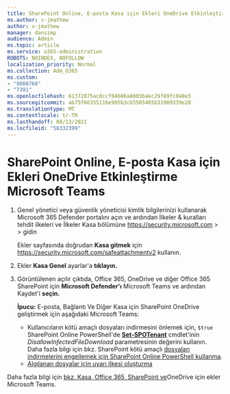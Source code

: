 ```yaml
---
title: SharePoint Online, E-posta Kasa için Ekleri OneDrive Etkinleştirme Microsoft Teams
ms.author: v-jmathew
author: v-jmathew
manager: dansimp
audience: Admin
ms.topic: article
ms.service: o365-administration
ROBOTS: NOINDEX, NOFOLLOW
localization_priority: Normal
ms.collection: Adm_O365
ms.custom:
- "9000760"
- "7391"
ms.openlocfilehash: 61372075ac8ccf04606a8003b4ec29f89fc048e5
ms.sourcegitcommit: ab75f66355116e995b3cb5505465b31989339e28
ms.translationtype: MT
ms.contentlocale: tr-TR
ms.lasthandoff: 08/13/2021
ms.locfileid: "58332399"
---
```

# <a name="enable-safe-attachments-for-sharepoint-online-onedrive-and-microsoft-teams"></a>SharePoint Online, E-posta Kasa için Ekleri OneDrive Etkinleştirme Microsoft Teams

1. Genel yönetici veya güvenlik yöneticisi kimlik bilgilerinizi kullanarak Microsoft 365 Defender portalını açın ve ardından İlkeler & kuralları tehdit ilkeleri ve İlkeler Kasa bölümüne <https://security.microsoft.com>  \>  \>  gidin 

   Ekler sayfasında doğrudan **Kasa gitmek** için <https://security.microsoft.com/safeattachmentv2> kullanın.

2. Ekler **Kasa Genel** ayarlar'a **tıklayın.**
3. Görüntülenen açılır çıktıda, Office 365, OneDrive ve diğer Office 365 SharePoint için **Microsoft Defender'ı** Microsoft Teams ve ardından Kaydet'i **seçin.**

    **İpucu:** E-posta, Bağlantı Ve Diğer Kasa için SharePoint OneDrive geliştirmek için aşağıdaki Microsoft Teams:
    - Kullanıcıların kötü amaçlı dosyaları indirmesini önlemek için, `$true` SharePoint Online PowerShell'de **[Set-SPOTenant](https://docs.microsoft.com/powershell/module/sharepoint-online/Set-SPOTenant)** cmdlet'inin *DisallowInfectedFileDownload* parametresinin değerini kullanın. Daha fazla bilgi için bkz. SharePoint kötü amaçlı [dosyaları indirmelerini engellemek için SharePoint Online PowerShell kullanma](https://docs.microsoft.com/microsoft-365/security/office-365-security/turn-on-mdo-for-spo-odb-and-teams#step-2-recommended-use-sharepoint-online-powershell-to-prevent-users-from-downloading-malicious-files).
    - [Algılanan dosyalar için uyarı ilkesi oluşturma](https://docs.microsoft.com/microsoft-365/security/office-365-security/turn-on-mdo-for-spo-odb-and-teams#step-3-recommended-use-the-microsoft-365-defender-portal-to-create-an-alert-policy-for-detected-files)

Daha fazla bilgi için [bkz. Kasa, Office 365, SharePoint ve](https://go.microsoft.com/fwlink/?linkid=2092041)OneDrive için ekler Microsoft Teams.
